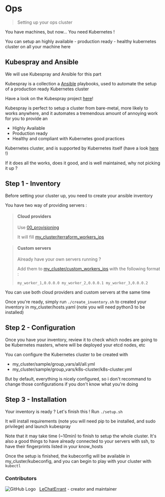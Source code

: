 # Ops

> Setting up your ops cluster

You have machines, but now... You need Kubernetes !

You can setup an highly available - production ready - healthy kubernetes cluster on all your machine here

## Kubespray and Ansible

We will use Kubespray and Ansible for this part

Kubespray is a collection a [Ansible](https://www.ansible.com/) playbooks, used to automate the setup of a production ready Kubernetes cluster

Have a look on the Kubespray project [here](https://github.com/kubernetes-sigs/kubespray)!

Kubespray is perfect to setup a cluster from bare-metal, more likely to works anywhere, and it automates a tremendous amount of annoying work for you to provide an
 * Highly Available
 * Production ready
 * Healthy and compliant with Kubernetes good practices

Kubernetes cluster, and is supported by Kubernetes itself (have a look [here](https://kubernetes.io/docs/setup/production-environment/tools/kubespray/) !)

If it does all the works, does it good, and is well maintained, why not picking it up ?

## Step 1 - Inventory

Before setting your cluster up, you need to create your ansible inventory

You have two way of providing servers :

> #### Cloud providers
>
> Use [00_provisioning](https://github.com/LeChatErrant/ops/tree/master/00_provisioning)
>
> It will fill [my_cluster/terraform_workers_ips](https://github.com/LeChatErrant/ops/tree/master/my_cluster/terraform_workers_ips)

> #### Custom servers
>
> Already have your own servers running ?
>
> Add them to [my_cluster/custom_workers_ips](https://github.com/LeChatErrant/ops/tree/master/my_cluster/custom_workers_ips) with the following format :
> ```
> my_worker_1,0.0.0.0 my_worker_2,0.0.0.1 my_worker_3,0.0.0.2
> ```

You can use both cloud providers and custom servers at the same time

Once you're ready, simply run `./create_inventory.sh` to created your inventory in my_cluster/hosts.yaml (note you will need python3 to be installed)

## Step 2 - Configuration

Once you have your inventory, review it to check which nodes are going to be Kubernetes masters, where will be deployed your etcd nodes, etc

You can configure the Kubernetes cluster to be created with
 * my_cluster/sample/group_vars/all/all.yml
 * my_cluster/sample/group_vars/k8s-cluster/k8s-cluster.yml

But by default, everything is nicely configured, so i don't recommand to change those configurations if you don't know what you're doing

## Step 3 - Installation

Your inventory is ready ? Let's finish this ! Run `./setup.sh`

It will install requirements (note you will need pip to be installed, and sudo privilege) and launch kubespray

Note that it may take time (~10min) to finish to setup the whole cluster. It's also a good things to have already connected to your servers with ssh, to have their fingerprints listed in your know_hosts

Once the setup is finished, the kubeconfig will be available in my_cluster/kubeconfig, and you can begin to play with your cluster with `kubectl`

### Contributors

![GitHub Logo](https://github.com/LeChatErrant.png?size=30) &nbsp; [LeChatErrant](https://github.com/LeChatErrant) - creator and maintainer
